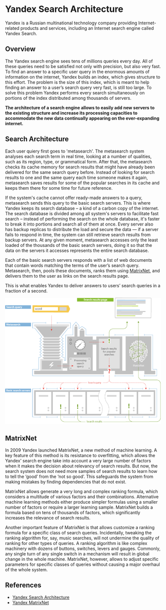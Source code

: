 # Yandex Search Architecture

Yandex is a Russian multinational technology company providing Internet-related products and services, including an Internet search engine called Yandex Search.

## Overview

The Yandex search engine sees tens of millions queries every day.
All of these queries need to be satisfied not only with precision, but also very fast.
To find an answer to a specific user query in the enormous amounts of information on the internet, Yandex builds an index, which gives structure to this effort.
The problem is the size of this index, which is meant to help finding an answer to a user’s search query very fast, is still too large.
To solve this problem Yandex performs every search simultaneously on portions of the index distributed among thousands of servers.

**The architecture of a search engine allows to easily add new servers to the existing structure and increase its processing capacities to accommodate the new data continually appearing on the ever-expanding internet.**

## Search Architecture

Each user quiery first goes to 'metasearch'. The metasearch system analyses each search term in real time, looking at a number of qualities, such as its region, type, or grammatical form.
After that, the metasearch checks its cache memory for search results that might have already been delivered for the same search query before.
Instead of looking for search results to one and the same query each time someone makes it again, metasearch saves results for some of the popular searches in its cache and keeps them there for some time for future reference.

If the system's cache cannot offer ready-made answers to a query, metasearch sends this query to the basic search servers.
This is where Yandex keeps its search database – a kind of a carbon copy of the internet.
The search database is divided among all system's servers to facilitate fast search – instead of performing the search on the whole database, it's faster to break it into portions and search all of them at once.
Every server also has backup replicas to distribute the load and secure the data — if a server fails to respond in time, the system can still retrieve search results from backup servers.
At any given moment, metasearch accesses only the least loaded of the thousands of the basic search servers, doing it so that the data on the servers it accesses represents the entire search database.

Each of the basic search servers responds with a list of web documents that contain words matching the terms of the user’s search query.
Metasearch, then, pools these documents, ranks them using [MatrixNet](https://yandex.com/company/technologies/matrixnet?), and delivers them to the user as links on the search results page.

This is what enables Yandex to deliver answers to users’ search queries in a fraction of a second.

![Yandex Search Architecture](./imgs/yandex_search_architecture.png)

## MatrixNet

In 2009 Yandex launched MatrixNet, a new method of machine learning.
A key feature of this method is its resistance to overfitting, which allows the Yandex’ search engine take into account a very large number of factors when it makes the decision about relevancy of search results.
But now, the search system does not need more samples of search results to learn how to tell the ‘good’ from the ‘not so good’.
This safeguards the system from making mistakes by finding dependencies that do not exist.

MatrixNet allows generate a very long and complex ranking formula, which considers a multitude of various factors and their combinations.
Alternative machine learning methods either produce simpler formulas using a smaller number of factors or require a larger learning sample.
MatrixNet builds a formula based on tens of thousands of factors, which significantly increases the relevance of search results.

Another important feature of MatrixNet is that allows customize a ranking formula for a specific class of search queries.
Incidentally, tweaking the ranking algorithm for, say, music searches, will not undermine the quality of ranking for other types of queries.
A ranking algorithm is like complex machinery with dozens of buttons, switches, levers and gauges.
Commonly, any single turn of any single switch in a mechanism will result in global change in the whole machine.
MatrixNet, however, allows to adjust specific parameters for specific classes of queries without causing a major overhaul of the whole system.

## References

- [Yandex Search Architecture](https://yandex.com/company/technologies/searcharch/)
- [Yandex MatrixNet](https://yandex.com/company/technologies/matrixnet?)
